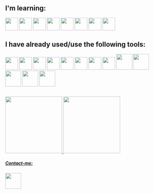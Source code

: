 <body>
          
## I'm learning: 
<img src="https://cdn.jsdelivr.net/gh/devicons/devicon/icons/php/php-plain.svg" width="40" height="40"/> <img src="https://cdn.jsdelivr.net/gh/devicons/devicon/icons/java/java-original.svg" width="40" height="40"/> <img src="https://cdn.jsdelivr.net/gh/devicons/devicon/icons/python/python-original.svg" width="40" height="40"/> <img src="https://cdn.jsdelivr.net/gh/devicons/devicon/icons/ubuntu/ubuntu-plain-wordmark.svg" width="40" height="40"/> <img src="https://cdn.jsdelivr.net/gh/devicons/devicon/icons/linux/linux-original.svg" width="40" height="40"/> <img src="https://cdn.jsdelivr.net/gh/devicons/devicon/icons/javascript/javascript-original.svg" width="40" height="40"/>
<img src="https://cdn.jsdelivr.net/gh/devicons/devicon/icons/html5/html5-plain.svg" width="40" height="40"/> <img src="https://cdn.jsdelivr.net/gh/devicons/devicon/icons/css3/css3-original.svg" width="40" height="40"/>


## I have already used/use the following tools:

<img src="https://cdn.jsdelivr.net/gh/devicons/devicon/icons/tomcat/tomcat-original-wordmark.svg" width="40" height="40"/>  <img src="https://cdn2.iconfinder.com/data/icons/pack1-baco-flurry-icons-style/512/XAMPP.png" width="40" height="40">  <img src="https://cdn.jsdelivr.net/gh/devicons/devicon/icons/vscode/vscode-original.svg" width="40" height="40"/>  <img src="https://cdn.jsdelivr.net/gh/devicons/devicon/icons/pycharm/pycharm-plain.svg" width="40" height="40"/> <img src="https://cdn.jsdelivr.net/gh/devicons/devicon/icons/nodejs/nodejs-plain.svg" width="40" height="40"/>  <img src="https://cdn.jsdelivr.net/gh/devicons/devicon/icons/mysql/mysql-original.svg"  width="40" height="40"/>  <img src="https://cdn.jsdelivr.net/gh/devicons/devicon/icons/intellij/intellij-original.svg" width="40" height="40"/>  <img src="https://cdn.jsdelivr.net/gh/devicons/devicon/icons/figma/figma-original.svg" width="40" height="40"/>  <img src="https://cdn.jsdelivr.net/gh/devicons/devicon/icons/canva/canva-original.svg"  width="50" height="50"/>  <img src="https://cdn.jsdelivr.net/gh/devicons/devicon/icons/bootstrap/bootstrap-original.svg" width="50" height="50"/> <img src="https://cdn.jsdelivr.net/gh/devicons/devicon/icons/materialui/materialui-original.svg" width="50" height="50"/> 
<img src="https://cdn.jsdelivr.net/gh/devicons/devicon/icons/apache/apache-original-wordmark.svg" width="50" height="50"/>  <img src="https://cdn.jsdelivr.net/gh/devicons/devicon/icons/jupyter/jupyter-original-wordmark.svg" width="50" height="50"/> 
          

##
<div>
<a href="https://github.com/maari95">
<img height="180em" src="https://github-readme-stats.vercel.app/api/top-langs/?username=maari95&layout=compact&langs_count=7&theme=dracula"/> <img height="180em" src="https://github-readme-stats.vercel.app/api?username=maari95&show_icons=true&theme=dracula&include_all_commits=true&count_private=true"/>
 
</div>

</body>
<p class="p-1"></p>

##### Contact-me: 
<a href="https://t.me/maarig95"><img src="https://cdn3.iconfinder.com/data/icons/social-icons-33/512/Telegram-512.png" width="50px" height="50px"></a>
